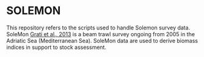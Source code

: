 # SOLEMON

This repository refers to the scripts used to handle Solemon survey data. SoleMon [Grati et al., 2013](https://www.sciencedirect.com/science/article/pii/S1385110113000889) is a beam trawl survey ongoing from 2005 in the Adriatic Sea (Mediterranean Sea). SoleMon data are used to derive biomass indices in support to stock assessment. 

